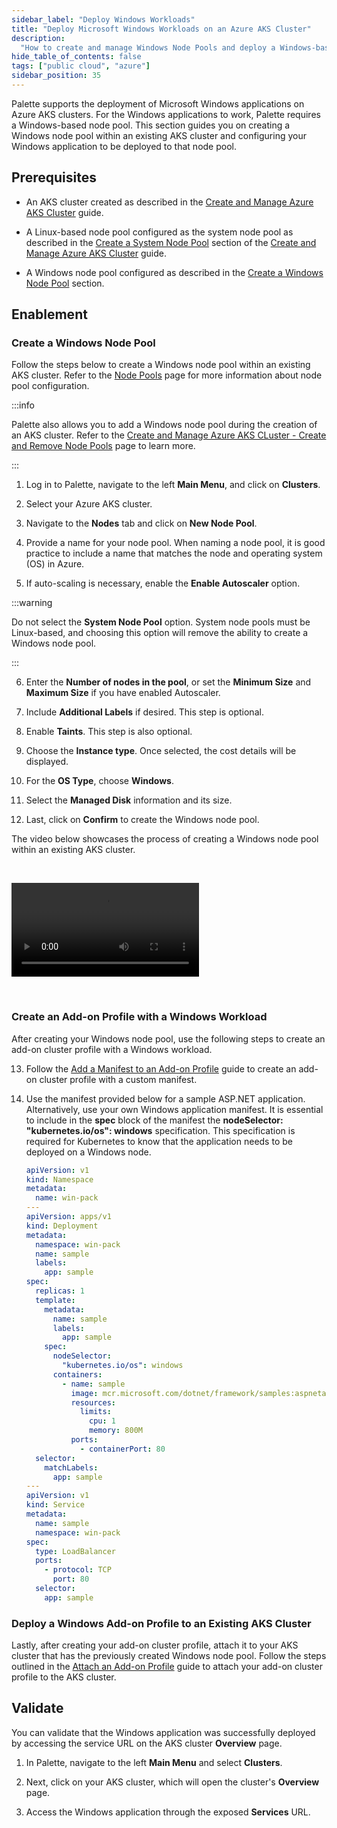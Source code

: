 ```yaml
---
sidebar_label: "Deploy Windows Workloads"
title: "Deploy Microsoft Windows Workloads on an Azure AKS Cluster"
description:
  "How to create and manage Windows Node Pools and deploy a Windows-based application on an Azure AKS Cluster."
hide_table_of_contents: false
tags: ["public cloud", "azure"]
sidebar_position: 35
---
```


Palette supports the deployment of Microsoft Windows applications on Azure AKS clusters. For the Windows applications to
work, Palette requires a Windows-based node pool. This section guides you on creating a Windows node pool within an
existing AKS cluster and configuring your Windows application to be deployed to that node pool.

## Prerequisites


- An AKS cluster created as described in the [Create and Manage Azure AKS Cluster](./aks.md) guide.

- A Linux-based node pool configured as the system node pool as described in the
  [Create a System Node Pool](./aks#create-a-system-node-pool) section of the
  [Create and Manage Azure AKS Cluster](./aks.md) guide.

- A Windows node pool configured as described in the [Create a Windows Node Pool](#create-a-windows-node-pool) section.

## Enablement

### Create a Windows Node Pool

Follow the steps below to create a Windows node pool within an existing AKS cluster. Refer to the
[Node Pools](../../cluster-management/node-pool.md) page for more information about node pool configuration.

:::info

Palette also allows you to add a Windows node pool during the creation of an AKS cluster. Refer to the
[Create and Manage Azure AKS CLuster - Create and Remove Node Pools](./aks#create-and-remove-node-pools) page to learn
more.

:::

1. Log in to Palette, navigate to the left **Main Menu**, and click on **Clusters**.

2. Select your Azure AKS cluster.

3. Navigate to the **Nodes** tab and click on **New Node Pool**.

4. Provide a name for your node pool. When naming a node pool, it is good practice to include a name that matches the
   node and operating system (OS) in Azure.

5. If auto-scaling is necessary, enable the **Enable Autoscaler** option.


:::warning

Do not select the **System Node Pool** option. System node pools must be Linux-based, and choosing this option will
remove the ability to create a Windows node pool.

:::


6. Enter the **Number of nodes in the pool**, or set the **Minimum Size** and **Maximum Size** if you have enabled
   Autoscaler.

7. Include **Additional Labels** if desired. This step is optional.

8. Enable **Taints**. This step is also optional.

9. Choose the **Instance type**. Once selected, the cost details will be displayed.

10. For the **OS Type**, choose **Windows**.

11. Select the **Managed Disk** information and its size.

12. Last, click on **Confirm** to create the Windows node pool.

The video below showcases the process of creating a Windows node pool within an existing AKS cluster.

<br />

<Video title="add-windows-node-pool" src="/videos/clusters/public-cloud/azure/add-windows-node-pool.mp4"></Video>

<br />

### Create an Add-on Profile with a Windows Workload

After creating your Windows node pool, use the following steps to create an add-on cluster profile with a Windows
workload.

13. Follow the
    [Add a Manifest to an Add-on Profile](../../../profiles/cluster-profiles/create-cluster-profiles/create-addon-profile/create-manifest-addon.md#add-manifest-to-add-on-profile)
    guide to create an add-on cluster profile with a custom manifest.

14. Use the manifest provided below for a sample ASP.NET application. Alternatively, use your own Windows application
    manifest. It is essential to include in the **spec** block of the manifest the **nodeSelector: "kubernetes.io/os":
    windows** specification. This specification is required for Kubernetes to know that the application needs to be
    deployed on a Windows node.

    ```yaml
    apiVersion: v1
    kind: Namespace
    metadata:
      name: win-pack
    ---
    apiVersion: apps/v1
    kind: Deployment
    metadata:
      namespace: win-pack
      name: sample
      labels:
        app: sample
    spec:
      replicas: 1
      template:
        metadata:
          name: sample
          labels:
            app: sample
        spec:
          nodeSelector:
            "kubernetes.io/os": windows
          containers:
            - name: sample
              image: mcr.microsoft.com/dotnet/framework/samples:aspnetapp
              resources:
                limits:
                  cpu: 1
                  memory: 800M
              ports:
                - containerPort: 80
      selector:
        matchLabels:
          app: sample
    ---
    apiVersion: v1
    kind: Service
    metadata:
      name: sample
      namespace: win-pack
    spec:
      type: LoadBalancer
      ports:
        - protocol: TCP
          port: 80
      selector:
        app: sample
    ```

### Deploy a Windows Add-on Profile to an Existing AKS Cluster

Lastly, after creating your add-on cluster profile, attach it to your AKS cluster that has the previously created
Windows node pool. Follow the steps outlined in the
[Attach an Add-on Profile](../../../clusters/imported-clusters/attach-add-on-profile.md#attach-an-add-on-profile) guide
to attach your add-on cluster profile to the AKS cluster.

## Validate

You can validate that the Windows application was successfully deployed by accessing the service URL on the AKS cluster
**Overview** page.

1. In Palette, navigate to the left **Main Menu** and select **Clusters**.

2. Next, click on your AKS cluster, which will open the cluster's **Overview** page.

3. Access the Windows application through the exposed **Services** URL.
